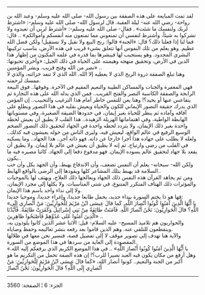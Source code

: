 ------------------------------------------------------------------------

لقد تمت المبايعة على هذه الصفقة بين رسول الله- صلى الله عليه وسلم- وعبد
الله بن رواحة- رضي الله عنه- ليلة العقبة. قال لرسول الله- صلى الله عليه
وسلم-: «اشترط لربك ولنفسك ما شئت» . فقال- صلى الله عليه وسلم-: «أشترط
لربي أن تعبدوه ولا تشركوا به شيئاً، وأشترط لنفسي أن تمنعوني مما تمنعون
منه أنفسكم وأموالكم» .. قال: فما لنا إذا فعلنا ذلك؟ قال: «الجنة» قالوا:
ربح البيع ولا نقيل ولا نستقيل! ولكن فضل الله عظيم. وهو يعلم من تلك
النفوس أنها تتعلق بشيء قريب في هذه الأرض، يناسب تركيبها البشري المحدود.
وهو يستجيب لها فيبشرها بما قدره في علمه المكنون من إظهار هذا الدين في
الأرض، وتحقيق منهجه وهيمنته على الحياة في ذلك الجيل: «وأخرى تحبونها: نصر
من الله وفتح قريب. وبشر المؤمنين» ..  
وهنا تبلغ الصفقة ذروة الربح الذي لا يعطيه إلا الله. الله الذي لا تنفد
خزائنه، والذي لا ممسك لرحمته.  
فهي المغفرة والجنات والمساكن الطيبة والنعيم المقيم في الآخرة. وفوقها..
فوق البيعة الرابحة والصفقة الكاسبة النصر والفتح القريب.. فمن الذي يدله
الله على هذه التجارة ثم يتقاعس عنها أو يحيد؟! وهنا يعن للنفس خاطر أمام
هذا الترغيب والتحبيب.. إن المؤمن الذي يدرك حقيقة التصور الإيماني للكون
والحياة ويعيش بقلبه في هذا التصور ويطلع على آفاقه وآماده ثم ينظر للحياة
بغير إيمان، في حدودها الضيقة الصغيرة، وفي مستوياتها الهابطة الواطية، وفي
اهتماماتها الهزيلة الزهيدة.. هذا القلب لا يطيق أن يعيش لحظة واحدة بغير
ذلك الإيمان، ولا يتردد لحظه واحدة في الجهاد لتحقيق ذلك التصور الضخم
الوسيع الرفيع في عالم الواقع، ليعيش فيه، وليرى الناس من حوله يعيشون فيه
كذلك.. ولعله لا يطلب على جهاده هذا أجرا خارجا عن ذاته. فهو ذاته أجر..
هذا الجهاد.. وما يسكبه في القلب من رضى وارتياح. ثم إنه لا يطيق أن يعيش
في عالم بلا إيمان. ولا يطيق أن يقعد بلا جهاد لتحقيق عالم يسوده الإيمان.
فهو مدفوع دفعا إلى الجهاد. كائنا مصيره فيه ما يكون..  
ولكن الله- سبحانه- يعلم أن النفس تضعف، وأن الاندفاع يهبط، وأن الجهد يكل
وأن حب السلامة قد يهبط بتلك المشاعر كلها ويقودها إلى الرضى بالواقع
الهابط..  
ومن ثم يجاهد القرآن هذه النفس ذلك الجهاد ويعالجها ذلك العلاج، ويهتف لها
بالموحيات والمؤثرات ذلك الهتاف المتكرر المتنوع، في شتى المناسبات. ولا
يكلها إلى مجرد الإيمان، ولا إلى نداء واحد باسم هذا الإيمان.  
فها هو ذا يختم السورة بنداء جديد، يحمل طابعا جديدا، وإغراء جديدا، وموحيا
جديدا:  
«يا أَيُّهَا الَّذِينَ آمَنُوا كُونُوا أَنْصارَ اللَّهِ، كَما قالَ عِيسَى ابْنُ مَرْيَمَ لِلْحَوارِيِّينَ:
مَنْ أَنْصارِي إِلَى اللَّهِ؟ قالَ الْحَوارِيُّونَ: نَحْنُ أَنْصارُ اللَّهِ. فَآمَنَتْ طائِفَةٌ مِنْ بَنِي
إِسْرائِيلَ وَكَفَرَتْ طائِفَةٌ. فَأَيَّدْنَا الَّذِينَ آمَنُوا عَلى عَدُوِّهِمْ فَأَصْبَحُوا ظاهِرِينَ» ..  
والحواريون هم تلاميذ المسيح- عليه السلام- قيل: الاثنا عشر الذين كانوا
يلوذون به، وينقطعون للتلقي عنه. وهم الذين قاموا بعد رفعه بنشر تعاليمه
وحفظ وصاياه.  
والآية هنا تهدف إلى تصوير موقف لا إلى تفصيل قصة، فنسير نحن معها في
ظلالها المقصودة إلى الغاية من سردها في هذا الموضع من السورة.  
«يا أَيُّهَا الَّذِينَ آمَنُوا كُونُوا أَنْصارَ اللَّهِ» .. في هذا الموضع الكريم الذي
يرفعكم إليه الله. وهل أرفع من مكان يكون فيه العبد نصيرا للرب؟! إن هذه
الصفة تحمل من التكريم ما هو أكبر من الجنة والنعيم.. كونوا أنصار الله،
«كَما قالَ عِيسَى ابْنُ مَرْيَمَ لِلْحَوارِيِّينَ: مَنْ أَنْصارِي إِلَى اللَّهِ؟ قالَ الْحَوارِيُّونَ: نَحْنُ
أَنْصارُ

------------------------------------------------------------------------

الجزء: 6 ¦ الصفحة: 3560
